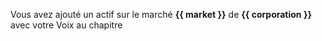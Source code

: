 Vous avez ajouté un actif sur le marché **{{ market }}** de **{{ corporation }}** avec votre Voix au chapitre
 
